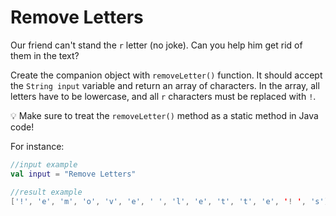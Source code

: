 # Remove Letters
Our friend can't stand the `r` letter (no joke). Can you help him get rid of them in the text?

Create the companion object with `removeLetter()` function. It should accept the `String input` variable and return an array of characters. 
In the array, all letters have to be lowercase, and all `r` characters must be replaced with `!`. 

💡 Make sure to treat the `removeLetter()` method as a static method in Java code!

For instance:
```kotlin
//input example
val input = "Remove Letters"

//result example
['!', 'e', 'm', 'o', 'v', 'e', ' ', 'l', 'e', 't', 't', 'e', '! ', 's']
```
